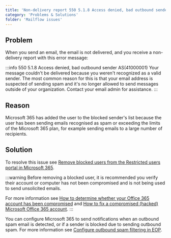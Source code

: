 ```yaml
---
title: 'Non-delivery report 550 5.1.8 Access denied, bad outbound sender'
category: 'Problems & Solutions'
folder: 'Mailflow issues'
---
```


## Problem

When you send an email, the email is not delivered, and you receive a non-delivery report with this error message:

:::info
550 5.1.8 Access denied, bad outbound sender AS(41000001)
Your message couldn't be delivered because you weren't recognized as a valid sender. The most common reason for this is that your email address is suspected of sending spam and it's no longer allowed to send messages outside of your organization. Contact your email admin for assistance.
:::

## Reason

Microsoft 365 has added the user to the blocked sender's list because the user has been sending emails recognised as spam or exceeding the limits of the Microsoft 365 plan, for example sending emails to a large number of recipients.

## Solution

To resolve this issue see [Remove blocked users from the Restricted users portal in Microsoft 365](https://docs.microsoft.com/en-gb/archive/blogs/office365security/how-to-fix-a-compromised-hacked-microsoft-office-365-account).

:::warning
Before removing a blocked user, it is recommended you verify their account or computer has not been compromised and is not being used to send unsolicited emails.

For more information see [How to determine whether your Office 365 account has been compromised](https://docs.microsoft.com/en-gb/office365/troubleshoot/sign-In/determine-account-is-compromised) and [How to fix a compromised (hacked) Microsoft Office 365 account](https://docs.microsoft.com/en-us/archive/blogs/office365security/how-to-fix-a-compromised-hacked-microsoft-office-365-account).
:::

You can configure Microsoft 365 to send notifications when an outbound spam email is detected, or if a sender is blocked due to sending outbound spam. For more information see [Configure outbound spam filtering in EOP](https://docs.microsoft.com/en-us/microsoft-365/security/office-365-security/configure-the-outbound-spam-policy).